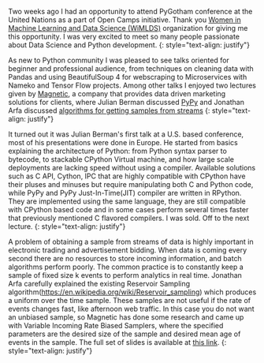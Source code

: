 
Two weeks ago I had an opportunity to attend PyGotham conference at the United Nations as a part of Open Camps initiative. Thank you [Women in Machine Learning and Data Science (WiMLDS)](http://wimlds.org/) organization for giving me this opportunity. I was very excited to meet so many people passionate about Data Science and Python development.
{: style="text-align: justify"}


As new to Python community I was pleased to see talks oriented for beginner and professional audience, from techniques on cleaning data with Pandas and using BeautifulSoup 4 for webscraping to Microservices with Nameko and Tensor Flow projects. Among other talks I enjoyed two lectures given by [Magnetic](http://www.magnetic.com/), a company that provides data driven marketing solutions for clients, where Julian Berman discussed [PyPy](http://pypy.org/) and Jonathan Arfa discussed [algorithms for getting samples from streams](http://tech.magnetic.com/2016/04/virbs-sampling-events-from-streams.html)
{: style="text-align: justify"}


It turned out it was Julian Berman's first talk at a U.S. based conference, most of his presentations were done in Europe. He started from basics explaining the architecture of Python: from Python syntax parser to bytecode, to stackable CPython Virtual machine, and how large scale deployments are lacking speed without using a compiler. Available solutions such as C API, Cython, IPC that are highly compatible with CPython have their pluses and minuses but require manipulating both C and Python code, while PyPy and PyPy Just-In-Time(JIT) compiler are written in RPython. They are implemented using the same language, they are still compatible with CPython based code and in some cases perform several times faster that previously mentioned C flavored compilers. I was sold. Off to the next lecture.
{: style="text-align: justify"}


A problem of obtaining a sample from streams of data is highly important in electronic trading and advertisement bidding. When data is coming every second there are no resources to store incoming information, and batch algorithms perform poorly. The common practice is to constantly keep a sample of fixed size k events to perform analytics in real time. Jonathan Arfa carefully explained the existing Reservoir Sampling algorithm(https://en.wikipedia.org/wiki/Reservoir_sampling) which produces a uniform over the time sample. These samples are not useful if the rate of events changes fast, like afternoon web traffic. In this case you do not want an unbiased sample, so Magnetic has done some research and came up with Variable Incoming Rate Biased Samplers, where the specified parameters are the desired size of the sample and desired mean age of events in the sample. The full set of slides is available at [this link](http://il.pycon.org/2016/static/sessions/jonathan-arfa.pdf).
{: style="text-align: justify"}
